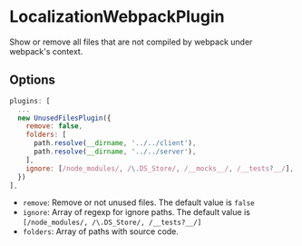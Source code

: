 # LocalizationWebpackPlugin
Show or remove all files that are not compiled by webpack under webpack's context.

## Options
```javascript
plugins: [
  ...
  new UnusedFilesPlugin({
    remove: false,
    folders: [
      path.resolve(__dirname, '../../client'),
      path.resolve(__dirname, '../../server'),
    ],
    ignore: [/node_modules/, /\.DS_Store/, /__mocks__/, /__tests?__/],
  })
],
```
* `remove`: Remove or not unused files. The default value is `false`
* `ignore`: Array of regexp for ignore paths. The default value is `[/node_modules/, /\.DS_Store/, /__tests?__/]`
* `folders`: Array of paths with source code.